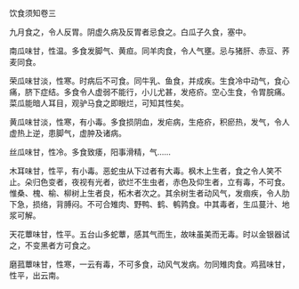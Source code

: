 饮食须知卷三

九月食之，令人反胃。阴虚久病及反胃者忌食之。白瓜子久食，塞中。

南瓜味甘，性温。多食发脚气、黄疸。同羊肉食，令人气壅。忌与猪肝、赤豆、荞麦同食。

荣瓜味甘淡，性寒。时病后不可食。同牛乳、鱼食，并成疾。生食冷中动气，食心痛，脐下症结。多食令人虚弱不能行，小儿尤甚，发疮疥。空心生食，令胃脘痛。菜瓜能暗人耳目，观驴马食之即眼烂，可知其性矣。

黄瓜味甘淡，性寒，有小毒。多食损阴血，发疟病，生疮疥，积瘀热，发气，令人虚热上逆，患脚气，虚肿及诸病。

丝瓜味甘，性冷。多食致痿，阳事滑精，气……

木耳味甘，性平，有小毒。恶蛇虫从下过者有大毒。枫木上生者，食之令人笑不止。朵归色变者，夜视有光者，欲烂不生虫者，赤色及仰生者，立有毒，不可食。惟桑、槐、榆、柳树上生者良，柘木者次之。其余树生者动风气，发痼疾，令人肋下急，损络，背膊闷。不可合雉肉、野鸭、鹤、鹌鹑食。中其毒者，生瓜蔓汁、地浆可解。

天花蕈味甘，性平。五台山多蛇蕈，感其气而生，故味虽美而无毒。时以金银器试之，不变黑者方可食之。

磨菰蕈味甘，性寒，一云有毒，不可多食，动风气发病。勿同雉肉食。鸡菰味甘，性平，出云南。